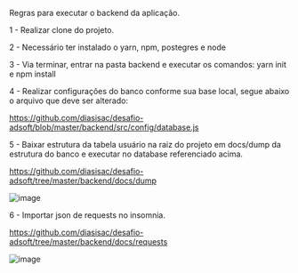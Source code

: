 Regras para executar o backend da aplicação.

1 - Realizar clone do projeto.

2 - Necessário ter instalado o yarn, npm, postegres e node

3 - Via terminar, entrar na pasta backend e executar os comandos: yarn init e npm install

4 - Realizar configurações do banco conforme sua base local, segue abaixo o arquivo que deve ser alterado:

  https://github.com/diasisac/desafio-adsoft/blob/master/backend/src/config/database.js

5 - Baixar estrutura da tabela usuário na raiz do projeto em docs/dump da estrutura do banco e executar no database referenciado acima.
  
  https://github.com/diasisac/desafio-adsoft/tree/master/backend/docs/dump

  ![image](https://user-images.githubusercontent.com/40832333/111523983-a7eb4a00-873a-11eb-8cbe-48f383e49587.png)


6 - Importar json de requests no insomnia.
  
  https://github.com/diasisac/desafio-adsoft/tree/master/backend/docs/requests
  
  ![image](https://user-images.githubusercontent.com/40832333/111523645-475c0d00-873a-11eb-83a7-0a611bb663c0.png)
